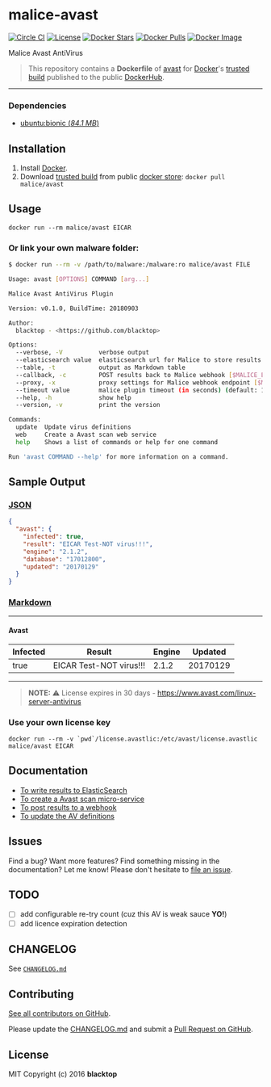 # malice-avast

[![Circle CI](https://circleci.com/gh/malice-plugins/avast.png?style=shield)](https://circleci.com/gh/malice-plugins/avast) [![License](http://img.shields.io/:license-mit-blue.svg)](http://doge.mit-license.org) [![Docker Stars](https://img.shields.io/docker/stars/malice/avast.svg)](https://store.docker.com/community/images/malice/avast) [![Docker Pulls](https://img.shields.io/docker/pulls/malice/avast.svg)](https://store.docker.com/community/images/malice/avast) [![Docker Image](https://img.shields.io/badge/docker%20image-510MB-blue.svg)](https://store.docker.com/community/images/malice/avast)

Malice Avast AntiVirus

> This repository contains a **Dockerfile** of [avast](https://www.avast.com/en-us/linux-server-antivirus) for [Docker](https://www.docker.com/)'s [trusted build](https://store.docker.com/community/images/malice/avast) published to the public [DockerHub](https://index.docker.io/).

---

### Dependencies

- [ubuntu:bionic (_84.1 MB_\)](https://hub.docker.com/_/ubuntu/)

## Installation

1. Install [Docker](https://www.docker.com/).
2. Download [trusted build](https://store.docker.com/community/images/malice/avast) from public [docker store](https://store.docker.com): `docker pull malice/avast`

## Usage

```
docker run --rm malice/avast EICAR
```

### Or link your own malware folder:

```bash
$ docker run --rm -v /path/to/malware:/malware:ro malice/avast FILE

Usage: avast [OPTIONS] COMMAND [arg...]

Malice Avast AntiVirus Plugin

Version: v0.1.0, BuildTime: 20180903

Author:
  blacktop - <https://github.com/blacktop>

Options:
  --verbose, -V          verbose output
  --elasticsearch value  elasticsearch url for Malice to store results [$MALICE_ELASTICSEARCH_URL]
  --table, -t            output as Markdown table
  --callback, -c         POST results back to Malice webhook [$MALICE_ENDPOINT]
  --proxy, -x            proxy settings for Malice webhook endpoint [$MALICE_PROXY]
  --timeout value        malice plugin timeout (in seconds) (default: 120) [$MALICE_TIMEOUT]
  --help, -h             show help
  --version, -v          print the version

Commands:
  update  Update virus definitions
  web     Create a Avast scan web service
  help    Shows a list of commands or help for one command

Run 'avast COMMAND --help' for more information on a command.
```

## Sample Output

### [JSON](https://github.com/malice-plugins/avast/blob/master/docs/results.json)

```json
{
  "avast": {
    "infected": true,
    "result": "EICAR Test-NOT virus!!!",
    "engine": "2.1.2",
    "database": "17012800",
    "updated": "20170129"
  }
}
```

### [Markdown](https://github.com/malice-plugins/avast/blob/master/docs/SAMPLE.md)

---

#### Avast

| Infected | Result                  | Engine | Updated  |
| -------- | ----------------------- | ------ | -------- |
| true     | EICAR Test-NOT virus!!! | 2.1.2  | 20170129 |

---

> **NOTE:** :warning: License expires in 30 days - https://www.avast.com/linux-server-antivirus

### Use your own license key

```
docker run --rm -v `pwd`/license.avastlic:/etc/avast/license.avastlic malice/avast EICAR
```

## Documentation

- [To write results to ElasticSearch](https://github.com/malice-plugins/avast/blob/master/docs/elasticsearch.md)
- [To create a Avast scan micro-service](https://github.com/malice-plugins/avast/blob/master/docs/web.md)
- [To post results to a webhook](https://github.com/malice-plugins/avast/blob/master/docs/callback.md)
- [To update the AV definitions](https://github.com/malice-plugins/avast/blob/master/docs/update.md)

## Issues

Find a bug? Want more features? Find something missing in the documentation? Let me know! Please don't hesitate to [file an issue](https://github.com/malice-plugins/avast/issues/new).

## TODO

- [ ] add configurable re-try count (cuz this AV is weak sauce **YO!**)
- [ ] add licence expiration detection

## CHANGELOG

See [`CHANGELOG.md`](https://github.com/malice-plugins/avast/blob/master/CHANGELOG.md)

## Contributing

[See all contributors on GitHub](https://github.com/malice-plugins/avast/graphs/contributors).

Please update the [CHANGELOG.md](https://github.com/malice-plugins/avast/blob/master/CHANGELOG.md) and submit a [Pull Request on GitHub](https://help.github.com/articles/using-pull-requests/).

## License

MIT Copyright (c) 2016 **blacktop**
